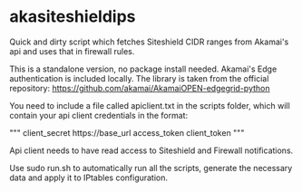 # akasiteshieldips
Quick and dirty script which fetches Siteshield CIDR ranges from Akamai's api and uses that in firewall rules. 

This is a standalone version, no package install needed. Akamai's Edge authentication
is included locally. The library is taken from the official repository:
https://github.com/akamai/AkamaiOPEN-edgegrid-python

You need to include a file called apiclient.txt in the scripts folder, which
will contain your api client credentials in the format:

"""
client_secret
https://base_url
access_token
client_token
"""

Api client needs to have read access to Siteshield and Firewall notifications.

Use sudo run.sh to automatically run all the scripts, generate the necessary data
and apply it to IPtables configuration.
